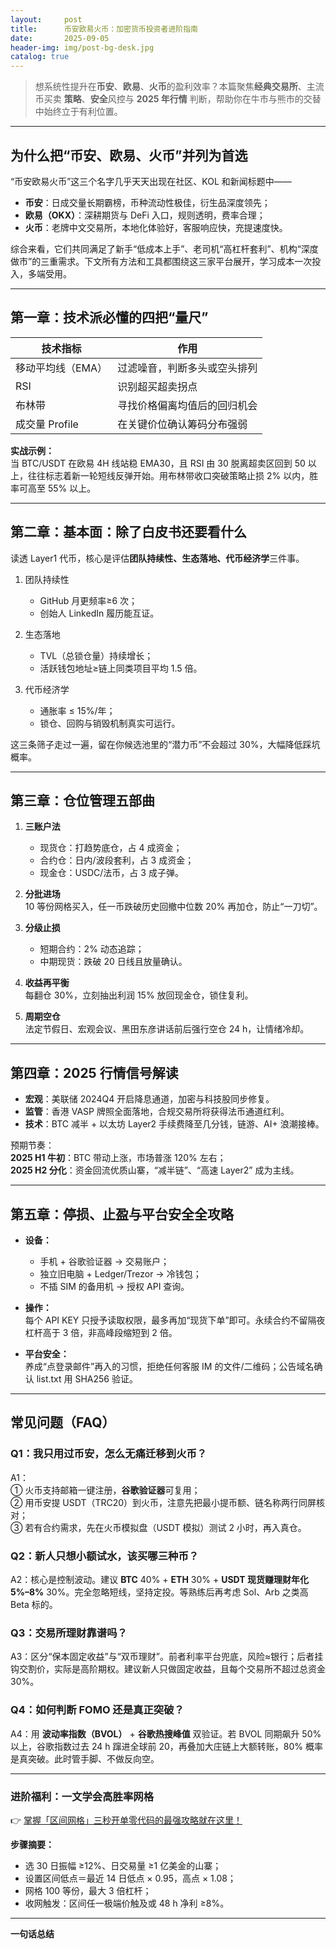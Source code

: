 ```yaml
---
layout:     post
title:      币安欧易火币：加密货币投资者进阶指南
date:       2025-09-05
header-img: img/post-bg-desk.jpg
catalog: true
---
```


> 想系统性提升在**币安**、**欧易**、**火币**的盈利效率？本篇聚焦**经典交易所**、主流币买卖 **策略**、**安全**风控与 **2025 年行情** 判断，帮助你在牛市与熊市的交替中始终立于有利位置。

---

## 为什么把“币安、欧易、火币”并列为首选

“币安欧易火币”这三个名字几乎天天出现在社区、KOL 和新闻标题中——

- **币安**：日成交量长期霸榜，币种流动性极佳，衍生品深度领先；  
- **欧易（OKX）**：深耕期货与 DeFi 入口，规则透明，费率合理；  
- **火币**：老牌中文交易所，本地化体验好，客服响应快，充提速度快。  

综合来看，它们共同满足了新手“低成本上手”、老司机“高杠杆套利”、机构“深度做市”的三重需求。下文所有方法和工具都围绕这三家平台展开，学习成本一次投入，多端受用。

---

## 第一章：技术派必懂的四把“量尺”

| 技术指标 | 作用 |
| --- | --- |
| 移动平均线（EMA） | 过滤噪音，判断多头或空头排列 |
| RSI | 识别超买超卖拐点 |
| 布林带 | 寻找价格偏离均值后的回归机会 |
| 成交量 Profile | 在关键价位确认筹码分布强弱 |

**实战示例：**  
当 BTC/USDT 在欧易 4H 线站稳 EMA30，且 RSI 由 30 脱离超卖区回到 50 以上，往往标志着新一轮短线反弹开始。用布林带收口突破策略止损 2% 以内，胜率可高至 55% 以上。

---

## 第二章：基本面：除了白皮书还要看什么

读透 Layer1 代币，核心是评估**团队持续性、生态落地、代币经济学**三件事。

1. 团队持续性  
   - GitHub 月更频率≥6 次；  
   - 创始人 LinkedIn 履历能互证。  

2. 生态落地  
   - TVL（总锁仓量）持续增长；  
   - 活跃钱包地址≥链上同类项目平均 1.5 倍。  

3. 代币经济学  
   - 通胀率 ≤ 15%/年；  
   - 锁仓、回购与销毁机制真实可运行。  

这三条筛子走过一遍，留在你候选池里的“潜力币”不会超过 30%，大幅降低踩坑概率。

---

## 第三章：仓位管理五部曲

1. **三账户法**  
   - 现货仓：打趋势底仓，占 4 成资金；  
   - 合约仓：日内/波段套利，占 3 成资金；  
   - 现金仓：USDC/法币，占 3 成子弹。  

2. **分批进场**  
   10 等份网格买入，任一币跌破历史回撤中位数 20% 再加仓，防止“一刀切”。  

3. **分级止损**  
   - 短期合约：2% 动态追踪；  
   - 中期现货：跌破 20 日线且放量确认。  

4. **收益再平衡**  
   每翻仓 30%，立刻抽出利润 15% 放回现金仓，锁住复利。  

5. **周期空仓**  
   法定节假日、宏观会议、黑田东彦讲话前后强行空仓 24 h，让情绪冷却。

---

## 第四章：2025 行情信号解读

- **宏观**：美联储 2024Q4 开启降息通道，加密与科技股同步修复。  
- **监管**：香港 VASP 牌照全面落地，合规交易所将获得法币通道红利。  
- **技术**：BTC 减半 + 以太坊 Layer2 手续费降至几分钱，链游、AI+ 浪潮接棒。

预期节奏：  
**2025 H1 牛初**：BTC 带动上涨，市场普涨 120% 左右；  
**2025 H2 分化**：资金回流优质山寨，“减半链”、“高速 Layer2” 成为主线。  

---

## 第五章：停损、止盈与平台安全全攻略

- **设备：**  
  - 手机 + 谷歌验证器 → 交易账户；  
  - 独立旧电脑 + Ledger/Trezor → 冷钱包；  
  - 不插 SIM 的备用机 → 授权 API 查询。  

- **操作：**  
  每个 API KEY 只授予读取权限，最多再加“现货下单”即可。永续合约不留隔夜杠杆高于 3 倍，非高峰段缩短到 2 倍。  

- **平台安全：**  
  养成“点登录邮件”再入的习惯，拒绝任何客服 IM 的文件/二维码；公告域名确认 list.txt 用 SHA256 验证。

---
## 常见问题（FAQ）

### Q1：我只用过币安，怎么无痛迁移到火币？
A1：  
① 火币支持邮箱一键注册，**谷歌验证器**可复用；  
② 用币安提 USDT（TRC20）到火币，注意先把最小提币额、链名称两行同屏核对；  
③ 若有合约需求，先在火币模拟盘（USDT 模拟）测试 2 小时，再入真仓。

### Q2：新人只想小额试水，该买哪三种币？
A2：核心是控制波动。建议 **BTC** 40% + **ETH** 30% + **USDT 现货赚理财年化 5%–8%** 30%。完全忽略短线，坚持定投。等熟练后再考虑 Sol、Arb 之类高 Beta 标的。

### Q3：交易所理财靠谱吗？
A3：区分“保本固定收益”与“双币理财”。前者利率平台兜底，风险≈银行；后者挂钩交割价，实际是高阶期权。建议新人只做固定收益，且每个交易所不超过总资金 30%。

### Q4：如何判断 FOMO 还是真正突破？
A4：用 **波动率指数（BVOL）** + **谷歌热搜峰值** 双验证。若 BVOL 同期飙升 50% 以上，谷歌指数过去 24 h 蹿进全球前 20，再叠加大庄链上大额转账，80% 概率是真突破。此时管手脚、不做反向空。

---

### 进阶福利：一文学会高胜率网格

👉 [掌握「区间网格」三秒开单零代码的最强攻略就在这里！](https://okxdog.com/)

**步骤摘要：**  
- 选 30 日振幅 ≥12%、日交易量 ≥1 亿美金的山寨；  
- 设置区间低点＝最近 14 日低点 × 0.95，高点 × 1.08；  
- 网格 100 等份，最大 3 倍杠杆；  
- 收网触发：区间任一极端价触及或 48 h 净利 ≥8%。  

---

**一句话总结**